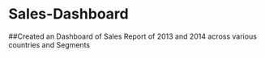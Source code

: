 # Sales-Dashboard

##Created an Dashboard of Sales Report of 2013 and 2014 across various countries and Segments
